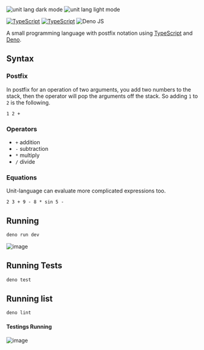 ![unit lang dark mode](https://github.com/user-attachments/assets/2feae9fc-35cc-4fc1-9e34-1f4cc85f5d61#gh-dark-mode-only)
![unit lang light mode](https://github.com/user-attachments/assets/2200f691-db60-4e06-832a-160bf62bde62#gh-light-mode-only)

[![TypeScript](https://img.shields.io/github/actions/workflow/status/jakeroggenbuck/unit-language/deno.yml?branch=main&style=for-the-badge)](https://github.com/JakeRoggenbuck/unit-language/actions)
[![TypeScript](https://img.shields.io/badge/typescript-%23007ACC.svg?style=for-the-badge&logo=typescript&logoColor=white)](https://github.com/JakeRoggenbuck?tab=repositories&q=&type=&language=typescript)
![Deno JS](https://img.shields.io/badge/deno%20js-000000?style=for-the-badge&logo=deno&logoColor=white)

A small programming language with postfix notation using [TypeScript](https://www.typescriptlang.org/) and [Deno](https://deno.com/).

## Syntax

### Postfix
In postfix for an operation of two arguments, you add two numbers to the stack, then the operator will pop the arguments off the stack. So adding `1` to `2` is the following.
```
1 2 +
```

### Operators
- `+` addition
- `-` subtraction
- `*` multiply
- `/` divide

### Equations
Unit-language can evaluate more complicated expressions too. 
```
2 3 + 9 - 8 * sin 5 -
```

## Running
```sh
deno run dev
```

![image](https://github.com/user-attachments/assets/dfc55adc-6edc-4fb6-b061-7bf36597abaa)

## Running Tests
```sh
deno test
```

## Running list
```sh
deno lint
```

#### Testings Running

![image](https://github.com/user-attachments/assets/9370b25e-6895-473b-8409-0900d81caab5)
